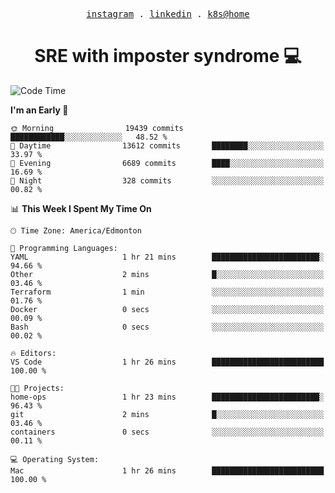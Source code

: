 <p align="center">
  <samp>
    <a href="https://www.instagram.com/lildrunkensmurf/">instagram</a> .
    <a href="https://www.linkedin.com/in/joryirving/">linkedin</a> .
    <a href="https://github.com/joryirving/k3s-home-cluster">k8s@home</a>
  </samp>
</p>

<h1 align="center">
  SRE with imposter syndrome 💻
</h1>

<!--START_SECTION:waka-->
![Code Time](http://img.shields.io/badge/Code%20Time-126%20hrs%2035%20mins-blue)

**I'm an Early 🐤** 

```text
🌞 Morning                19439 commits       ████████████░░░░░░░░░░░░░   48.52 % 
🌆 Daytime                13612 commits       ████████░░░░░░░░░░░░░░░░░   33.97 % 
🌃 Evening                6689 commits        ████░░░░░░░░░░░░░░░░░░░░░   16.69 % 
🌙 Night                  328 commits         ░░░░░░░░░░░░░░░░░░░░░░░░░   00.82 % 
```


📊 **This Week I Spent My Time On** 

```text
🕑︎ Time Zone: America/Edmonton

💬 Programming Languages: 
YAML                     1 hr 21 mins        ████████████████████████░   94.66 % 
Other                    2 mins              █░░░░░░░░░░░░░░░░░░░░░░░░   03.46 % 
Terraform                1 min               ░░░░░░░░░░░░░░░░░░░░░░░░░   01.76 % 
Docker                   0 secs              ░░░░░░░░░░░░░░░░░░░░░░░░░   00.09 % 
Bash                     0 secs              ░░░░░░░░░░░░░░░░░░░░░░░░░   00.02 % 

🔥 Editors: 
VS Code                  1 hr 26 mins        █████████████████████████   100.00 % 

🐱‍💻 Projects: 
home-ops                 1 hr 23 mins        ████████████████████████░   96.43 % 
git                      2 mins              █░░░░░░░░░░░░░░░░░░░░░░░░   03.46 % 
containers               0 secs              ░░░░░░░░░░░░░░░░░░░░░░░░░   00.11 % 

💻 Operating System: 
Mac                      1 hr 26 mins        █████████████████████████   100.00 % 
```


<!--END_SECTION:waka-->